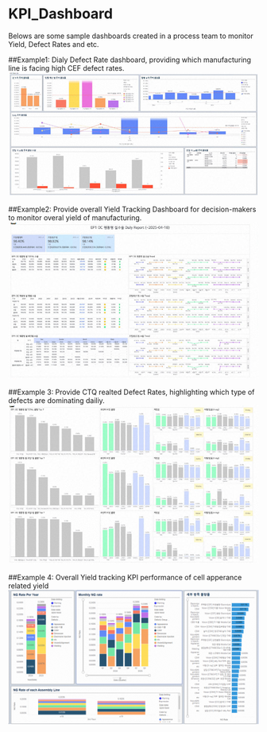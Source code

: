 # KPI_Dashboard
Belows are some sample dashboards created in a process team to monitor Yield, Defect Rates and etc.

##Example1: Dialy Defect Rate dashboard, providing which manufacturing line is facing high CEF defect rates.
![Example 1](visuals/CEF_Defect_Rate_Monitoring.png)

##Example2: Provide overall Yield Tracking Dashboard for decision-makers to monitor overal yield of manufacturing.
![Example 2](visuals/Yield_Tracking.png)

##Example 3: Provide CTQ realted Defect Rates, highlighting which type of defects are dominating dailiy.
![Example 3](visuals/CTQ_Tracking.png)

##Example 4: Overall Yield tracking KPI performance of cell apperance related yield
![Example 4](visuals/Yield_example2.png)
